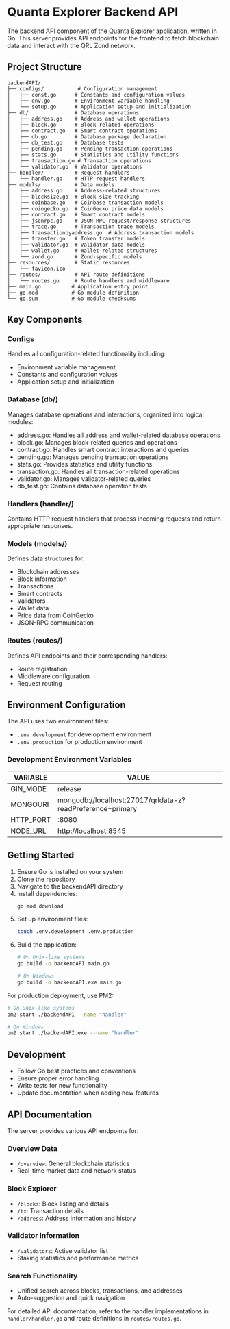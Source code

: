 # Quanta Explorer Backend API

The backend API component of the Quanta Explorer application, written in Go. This server provides API endpoints for the frontend to fetch blockchain data and interact with the QRL Zond network.

## Project Structure

```
backendAPI/
├── configs/           # Configuration management
│   ├── const.go      # Constants and configuration values
│   ├── env.go        # Environment variable handling
│   └── setup.go      # Application setup and initialization
├── db/               # Database operations
│   ├── address.go    # Address and wallet operations
│   ├── block.go      # Block-related operations
│   ├── contract.go   # Smart contract operations
│   ├── db.go         # Database package declaration
│   ├── db_test.go    # Database tests
│   ├── pending.go    # Pending transaction operations
│   ├── stats.go      # Statistics and utility functions
│   ├── transaction.go # Transaction operations
│   └── validator.go  # Validator operations
├── handler/          # Request handlers
│   └── handler.go    # HTTP request handlers
├── models/           # Data models
│   ├── address.go    # Address-related structures
│   ├── blocksize.go  # Block size tracking
│   ├── coinbase.go   # Coinbase transaction models
│   ├── coingecko.go  # CoinGecko price data models
│   ├── contract.go   # Smart contract models
│   ├── jsonrpc.go    # JSON-RPC request/response structures
│   ├── trace.go      # Transaction trace models
│   ├── transactionbyaddress.go  # Address transaction models
│   ├── transfer.go   # Token transfer models
│   ├── validator.go  # Validator data models
│   ├── wallet.go     # Wallet-related structures
│   └── zond.go       # Zond-specific models
├── resources/        # Static resources
│   └── favicon.ico
├── routes/           # API route definitions
│   └── routes.go     # Route handlers and middleware
├── main.go          # Application entry point
├── go.mod           # Go module definition
└── go.sum           # Go module checksums
```

## Key Components

### Configs
Handles all configuration-related functionality including:
- Environment variable management
- Constants and configuration values
- Application setup and initialization

### Database (db/)
Manages database operations and interactions, organized into logical modules:
- address.go: Handles all address and wallet-related database operations
- block.go: Manages block-related queries and operations
- contract.go: Handles smart contract interactions and queries
- pending.go: Manages pending transaction operations
- stats.go: Provides statistics and utility functions
- transaction.go: Handles all transaction-related operations
- validator.go: Manages validator-related queries
- db_test.go: Contains database operation tests

### Handlers (handler/)
Contains HTTP request handlers that process incoming requests and return appropriate responses.

### Models (models/)
Defines data structures for:
- Blockchain addresses
- Block information
- Transactions
- Smart contracts
- Validators
- Wallet data
- Price data from CoinGecko
- JSON-RPC communication

### Routes (routes/)
Defines API endpoints and their corresponding handlers:
- Route registration
- Middleware configuration
- Request routing

## Environment Configuration

The API uses two environment files:
- `.env.development` for development environment
- `.env.production` for production environment

### Development Environment Variables
| VARIABLE | VALUE |
| ------ | ------ |
| GIN_MODE | release |
| MONGOURI | mongodb://localhost:27017/qrldata-z?readPreference=primary |
| HTTP_PORT | :8080 |
| NODE_URL | http://localhost:8545 |

## Getting Started

1. Ensure Go is installed on your system
2. Clone the repository
3. Navigate to the backendAPI directory
4. Install dependencies:
   ```bash
   go mod download
   ```
5. Set up environment files:
   ```bash
   touch .env.development .env.production
   ```
6. Build the application:
   ```bash
   # On Unix-like systems
   go build -o backendAPI main.go

   # On Windows
   go build -o backendAPI.exe main.go
   ```

For production deployment, use PM2:
```bash
# On Unix-like systems
pm2 start ./backendAPI --name "handler"

# On Windows
pm2 start ./backendAPI.exe --name "handler"
```

## Development

- Follow Go best practices and conventions
- Ensure proper error handling
- Write tests for new functionality
- Update documentation when adding new features

## API Documentation

The server provides various API endpoints for:

### Overview Data
- `/overview`: General blockchain statistics
- Real-time market data and network status

### Block Explorer
- `/blocks`: Block listing and details
- `/tx`: Transaction details
- `/address`: Address information and history

### Validator Information
- `/validators`: Active validator list
- Staking statistics and performance metrics

### Search Functionality
- Unified search across blocks, transactions, and addresses
- Auto-suggestion and quick navigation

For detailed API documentation, refer to the handler implementations in `handler/handler.go` and route definitions in `routes/routes.go`.
